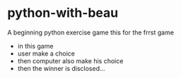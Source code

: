 # python-with-beau
A beginning python exercise game
this for the frrst game
  - in this game
  - user make a choice
  - then computer also make his choice
  - then the winner is disclosed...
